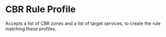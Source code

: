 # CBR Rule Profile

Accepts a list of CBR zones and a list of target services, to create the rule matching these profiles.
